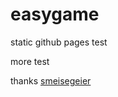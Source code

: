 # easygame

static github pages test 

more test

thanks [smeisegeier](https://github.com/smeisegeier)
